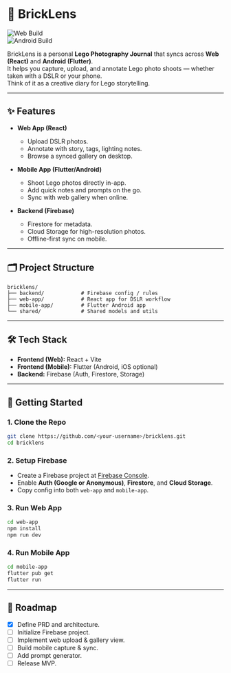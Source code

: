 # 📸 BrickLens

![Web Build](https://github.com/Gianpy99/BrickLens/actions/workflows/ci.yml/badge.svg?label=Web%20Build&job=web-build)  
![Android Build](https://github.com/Gianpy99/BrickLens/actions/workflows/ci.yml/badge.svg?label=Android%20Build&job=android-build)

BrickLens is a personal **Lego Photography Journal** that syncs across **Web (React)** and **Android (Flutter)**.  
It helps you capture, upload, and annotate Lego photo shoots — whether taken with a DSLR or your phone.  
Think of it as a creative diary for Lego storytelling.

---

## ✨ Features
- **Web App (React)**
  - Upload DSLR photos.
  - Annotate with story, tags, lighting notes.
  - Browse a synced gallery on desktop.

- **Mobile App (Flutter/Android)**
  - Shoot Lego photos directly in-app.
  - Add quick notes and prompts on the go.
  - Sync with web gallery when online.

- **Backend (Firebase)**
  - Firestore for metadata.
  - Cloud Storage for high-resolution photos.
  - Offline-first sync on mobile.

---

## 🗂️ Project Structure
```
bricklens/
├── backend/            # Firebase config / rules
├── web-app/            # React app for DSLR workflow
├── mobile-app/         # Flutter Android app
└── shared/             # Shared models and utils
```

---

## 🛠️ Tech Stack
- **Frontend (Web):** React + Vite
- **Frontend (Mobile):** Flutter (Android, iOS optional)
- **Backend:** Firebase (Auth, Firestore, Storage)

---

## 🚀 Getting Started

### 1. Clone the Repo
```bash
git clone https://github.com/<your-username>/bricklens.git
cd bricklens
```

### 2. Setup Firebase
- Create a Firebase project at [Firebase Console](https://console.firebase.google.com/).
- Enable **Auth (Google or Anonymous)**, **Firestore**, and **Cloud Storage**.
- Copy config into both `web-app` and `mobile-app`.

### 3. Run Web App
```bash
cd web-app
npm install
npm run dev
```

### 4. Run Mobile App
```bash
cd mobile-app
flutter pub get
flutter run
```

---

## 📌 Roadmap
- [x] Define PRD and architecture.
- [ ] Initialize Firebase project.
- [ ] Implement web upload & gallery view.
- [ ] Build mobile capture & sync.
- [ ] Add prompt generator.
- [ ] Release MVP.
